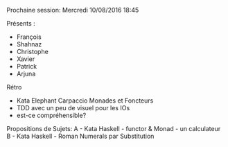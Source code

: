 Prochaine session: Mercredi 10/08/2016 18:45

Présents :
- François
- Shahnaz
- Christophe
- Xavier
- Patrick
- Arjuna


Rétro 
- Kata Elephant Carpaccio Monades et Foncteurs
- TDD avec un peu de visuel pour les IOs
- est-ce compréhensible?

Propositions de Sujets:
A - Kata Haskell - functor & Monad - un calculateur 
B - Kata Haskell - Roman Numerals par Substitution
  

